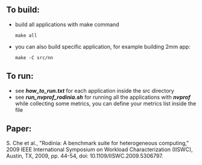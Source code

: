 ## To build:

* build all applications with make command
    ```
    make all
    ```
 * you can also build specific application, for example building 2mm app:   
    ```
    make -C src/nn

## To run: 
* see ***how_to_run.txt*** for each application inside the src directory
* see ***run_nvprof_rodinia.sh*** for running all the applications with ***nvprof*** while collecting some metrics, you can define your metrics list inside the file

## Paper: 

S. Che et al., "Rodinia: A benchmark suite for heterogeneous computing," 2009 IEEE International Symposium on Workload Characterization (IISWC), Austin, TX, 2009, pp. 44-54, doi: 10.1109/IISWC.2009.5306797.
